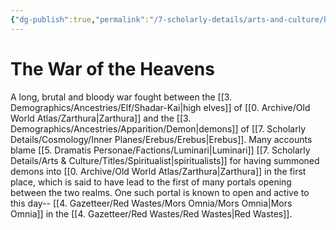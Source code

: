 ```yaml
---
{"dg-publish":true,"permalink":"/7-scholarly-details/arts-and-culture/history/the-war-of-the-heavens/","noteIcon":""}
---
```


# The War of the Heavens

A long, brutal and bloody war fought between the [[3. Demographics/Ancestries/Elf/Shadar-Kai\|high elves]] of [[0. Archive/Old World Atlas/Zarthura\|Zarthura]] and the [[3. Demographics/Ancestries/Apparition/Demon\|demons]] of [[7. Scholarly Details/Cosmology/Inner Planes/Erebus/Erebus\|Erebus]]. Many accounts blame [[5. Dramatis Personae/Factions/Luminari\|Luminari]] [[7. Scholarly Details/Arts & Culture/Titles/Spiritualist\|spiritualists]] for having summoned demons into [[0. Archive/Old World Atlas/Zarthura\|Zarthura]] in the first place, which is said to have lead to the first of many portals opening between the two realms. One such portal is known to open and active to this day-- [[4. Gazetteer/Red Wastes/Mors Omnia/Mors Omnia\|Mors Omnia]] in the [[4. Gazetteer/Red Wastes/Red Wastes\|Red Wastes]]. 